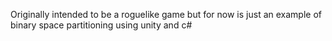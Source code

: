 Originally intended to be a roguelike game but for now is just an example of binary space partitioning using unity and c#
